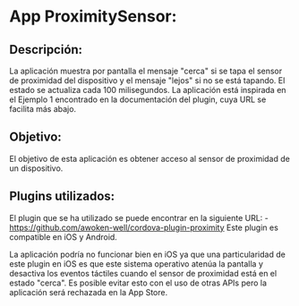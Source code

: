 App ProximitySensor:
====================

Descripción:
------------
La aplicación muestra por pantalla el mensaje "cerca" si se tapa el sensor de proximidad del dispositivo y el mensaje "lejos" si no se está tapando. El estado se actualiza cada 100 milisegundos. La aplicación está inspirada en el Ejemplo 1 encontrado en la documentación del plugin, cuya URL se facilita más abajo.

Objetivo:
---------
El objetivo de esta aplicación es obtener acceso al sensor de proximidad de un dispositivo.

Plugins utilizados:
-------------------
El plugin que se ha utilizado se puede encontrar en la siguiente URL:
    - https://github.com/awoken-well/cordova-plugin-proximity
Este plugin es compatible en iOS y Android.

La aplicación podría no funcionar bien en iOS ya que una particularidad de este plugin en  iOS es que este sistema operativo atenúa la pantalla y desactiva los eventos táctiles cuando el sensor de proximidad está en el estado "cerca". Es posible evitar esto con el uso de otras APIs pero la aplicación será rechazada en la App Store.